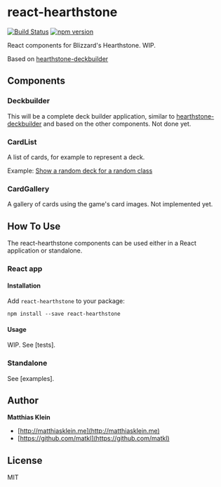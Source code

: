 react-hearthstone
=================

[![Build Status](https://travis-ci.org/matkl/react-hearthstone.svg?branch=master)](https://travis-ci.org/matkl/react-hearthstone)
[![npm version](http://img.shields.io/npm/v/react-hearthstone.svg?style=flat)](https://npmjs.org/package/react-hearthstone "View this project on npm")

React components for Blizzard's Hearthstone. WIP.

Based on [hearthstone-deckbuilder](https://github.com/matkl/hearthstone-deckbuilder)

## Components

### Deckbuilder

This will be a complete deck builder application, similar to [hearthstone-deckbuilder](https://github.com/matkl/hearthstone-deckbuilder) and based on the other components. Not done yet.

### CardList

A list of cards, for example to represent a deck.

Example: [Show a random deck for a random class](http://matkl.github.io/react-hearthstone/examples/components/CardList.html)

### CardGallery

A gallery of cards using the game's card images. Not implemented yet.

## How To Use

The react-hearthstone components can be used either in a React application or standalone.

### React app

#### Installation

Add `react-hearthstone` to your package:

```
npm install --save react-hearthstone
```

#### Usage

WIP. See [tests].

### Standalone

See [examples].

## Author

**Matthias Klein**

+ [http://matthiasklein.me](http://matthiasklein.me)
+ [https://github.com/matkl](https://github.com/matkl)

## License

MIT
